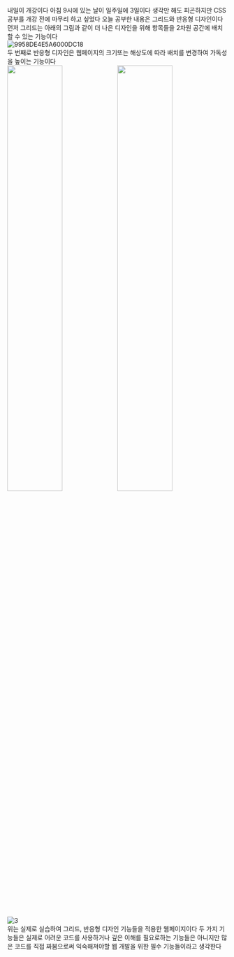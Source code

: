 내일이 개강이다
아침 9시에 있는 날이 일주일에 3일이다
생각만 해도 피곤하지만 CSS 공부를 개강 전에 마무리 하고 싶었다
오늘 공부한 내용은 그리드와 반응형 디자인이다
먼저 그리드는 아래의 그림과 같이 더 나은 디자인을 위해 항목들을 2차원 공간에 배치할 수 있는 기능이다
<br>![9958DE4E5A6000DC18](https://user-images.githubusercontent.com/38243724/64075586-f1a94680-ccf4-11e9-88d2-6183835d07e1.jpg)<br>
두 번째로 반응형 디자인은 웹페이지의 크기또는 해상도에 따라 배치를 변경하여 가독성을 높이는 기능이다
<br><img src="https://user-images.githubusercontent.com/38243724/64075489-0b965980-ccf4-11e9-94a4-c56dd971bc7a.JPG" width="50%" height="50%"><img src="https://user-images.githubusercontent.com/38243724/64075491-0fc27700-ccf4-11e9-9104-2018019964d6.JPG" width="50%" height="50%">![3](https://user-images.githubusercontent.com/38243724/64075493-1355fe00-ccf4-11e9-8a4b-3cad8fb1a029.JPG)<br>
위는 실제로 실습하여 그리드, 반응형 디자인 기능들을 적용한 웹페이지이다
두 가지 기능들은 실제로 어려운 코드를 사용하거나 깊은 이해를 필요로하는 기능들은 아니지만 많은 코드를 직접 짜봄으로써
익숙해져야할 웹 개발을 위한 필수 기능들이라고 생각한다
